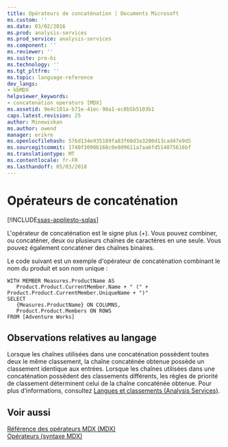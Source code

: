 ```yaml
---
title: Opérateurs de concaténation | Documents Microsoft
ms.custom: ''
ms.date: 03/02/2016
ms.prod: analysis-services
ms.prod_service: analysis-services
ms.component: ''
ms.reviewer: ''
ms.suite: pro-bi
ms.technology: ''
ms.tgt_pltfrm: ''
ms.topic: language-reference
dev_langs:
- kbMDX
helpviewer_keywords:
- concatenation operators [MDX]
ms.assetid: 9e4c181a-b71e-41ec-98a1-ec8b5b5103b1
caps.latest.revision: 25
author: Minewiskan
ms.author: owend
manager: erikre
ms.openlocfilehash: 576d134e935189fa83f60d3a3200d13cad47e9d5
ms.sourcegitcommit: 1740f3090b168c0e809611a7aa6fd514075616bf
ms.translationtype: MT
ms.contentlocale: fr-FR
ms.lasthandoff: 05/03/2018
---
```

# <a name="concatenation-operators"></a>Opérateurs de concaténation
[!INCLUDE[ssas-appliesto-sqlas](../includes/ssas-appliesto-sqlas.md)]

  L'opérateur de concaténation est le signe plus (+). Vous pouvez combiner, ou concaténer, deux ou plusieurs chaînes de caractères en une seule. Vous pouvez également concaténer des chaînes binaires.  
  
 Le code suivant est un exemple d'opérateur de concaténation combinant le nom du produit et son nom unique :  
  
```  
WITH MEMBER Measures.ProductName AS   
   Product.Product.CurrentMember.Name + " (" + Product.Product.CurrentMember.UniqueName + ")"  
SELECT   
   {Measures.ProductName} ON COLUMNS,  
   Product.Product.Members ON ROWS  
FROM [Adventure Works]  
```  
  
## <a name="language-considerations"></a>Observations relatives au langage  
 Lorsque les chaînes utilisées dans une concaténation possèdent toutes deux le même classement, la chaîne concaténée obtenue possède un classement identique aux entrées. Lorsque les chaînes utilisées dans une concaténation possèdent des classements différents, les règles de priorité de classement déterminent celui de la chaîne concaténée obtenue. Pour plus d’informations, consultez [Langues et classements &#40;Analysis Services&#41;](../analysis-services/languages-and-collations-analysis-services.md).  
  
## <a name="see-also"></a>Voir aussi  
 [Référence des opérateurs MDX &#40;MDX&#41;](../mdx/mdx-operator-reference-mdx.md)   
 [Opérateurs &#40;syntaxe MDX&#41;](../mdx/operators-mdx-syntax.md)  
  
  
